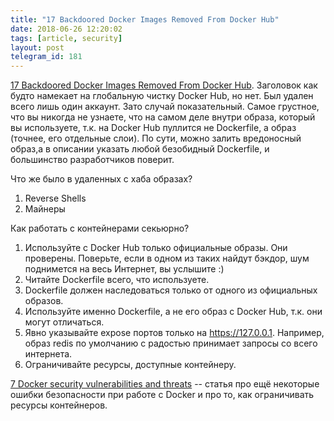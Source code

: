 ```yaml
---
title: "17 Backdoored Docker Images Removed From Docker Hub"
date: 2018-06-26 12:20:02
tags: [article, security]
layout: post
telegram_id: 181
---
```


[17 Backdoored Docker Images Removed From Docker Hub](https://www.bleepingcomputer.com/news/security/17-backdoored-docker-images-removed-from-docker-hub/). Заголовок как будто намекает на глобальную чистку Docker Hub, но нет. Был удален всего лишь один аккаунт. Зато случай показательный. Самое грустное, что вы никогда не узнаете, что на самом деле внутри образа, который вы используете, т.к. на Docker Hub пуллится не Dockerfile, а образ (точнее, его отдельные слои). По сути, можно залить вредоносный образ,а в описании указать любой безобидный Dockerfile, и большинство разработчиков поверит.

Что же было в удаленных с хаба образах?

1. Reverse Shells
2. Майнеры

Как работать с контейнерами секьюрно?

1. Используйте с Docker Hub только официальные образы. Они проверены. Поверьте, если в одном из таких найдут бэкдор, шум поднимется на весь Интернет, вы услышите :)
2. Читайте Dockerfile всего, что используете.
3. Dockerfile должен наследоваться только от одного из официальных образов.
4. Используйте именно Dockerfile, а не его образ с Docker Hub, т.к. они могут отличаться.
5. Явно указывайте expose портов только на <https://127.0.0.1>. Например, образ redis по умолчанию с радостью принимает запросы со всего интернета.
6. Ограничивайте ресурсы, доступные контейнеру.

[7 Docker security vulnerabilities and threats](https://sysdig.com/blog/7-docker-security-vulnerabilities/) -- статья про ещё некоторые ошибки безопасности при работе с Docker и про то, как ограничивать ресурсы контейнеров.
